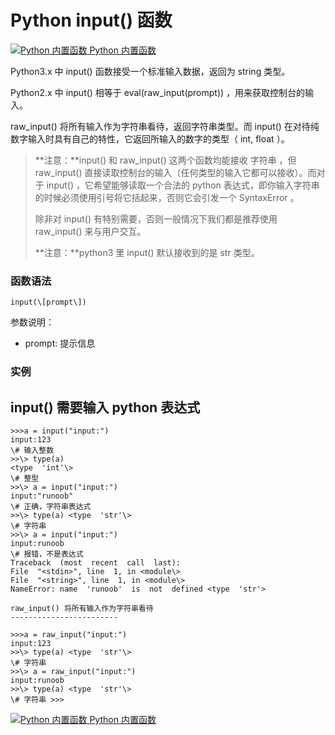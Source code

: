 Python input() 函数
=================

 [![Python 内置函数](../images/up.gif) Python 内置函数](python-built-in-functions.html)

Python3.x 中 input() 函数接受一个标准输入数据，返回为 string 类型。

Python2.x 中 input() 相等于 eval(raw_input(prompt)) ，用来获取控制台的输入。

raw_input() 将所有输入作为字符串看待，返回字符串类型。而 input() 在对待纯数字输入时具有自己的特性，它返回所输入的数字的类型（ int, float ）。

> **注意：**input() 和 raw\_input() 这两个函数均能接收 字符串 ，但 raw\_input() 直接读取控制台的输入（任何类型的输入它都可以接收）。而对于 input() ，它希望能够读取一个合法的 python 表达式，即你输入字符串的时候必须使用引号将它括起来，否则它会引发一个 SyntaxError 。
> 
> 除非对 input() 有特别需要，否则一般情况下我们都是推荐使用 raw_input() 来与用户交互。
> 
> **注意：**python3 里 input() 默认接收到的是 str 类型。

### 函数语法
```
input(\[prompt\])
```
参数说明：

*   prompt: 提示信息

### 实例

input() 需要输入 python 表达式
-----------------------
```
>>>a = input("input:") 
input:123  
\# 输入整数
>>\> type(a)
<type  'int'\> 
\# 整型 
>>\> a = input("input:") 
input:"runoob" 
\# 正确，字符串表达式
>>\> type(a) <type  'str'\>
\# 字符串 
>>\> a = input("input:") 
input:runoob 
\# 报错，不是表达式 
Traceback  (most  recent  call  last): 
File  "<stdin>", line  1, in <module\> 
File  "<string>", line  1, in <module\>
NameError: name  'runoob'  is  not  defined <type  'str'>

raw_input() 将所有输入作为字符串看待
------------------------

>>>a = raw_input("input:") 
input:123 
>>\> type(a) <type  'str'\>
\# 字符串 
>>\> a = raw_input("input:")
input:runoob
>>\> type(a) <type  'str'\> 
\# 字符串 >>>
```
 [![Python 内置函数](../images/up.gif) Python 内置函数](python-built-in-functions.html)